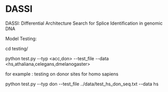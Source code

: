 # DASSI

DASSI: Differential Architecture Search for Splice Identification in genomic DNA



Model Testing:

cd testing/

python test.py --typ <acc,don> --test_file <path to test seq file> --data <hs,athaliana,celegans,dmelanogaster>

for example : testing on donor sites for homo sapiens

python test.py --typ don --test_file ../data/test_hs_don_seq.txt --data hs
